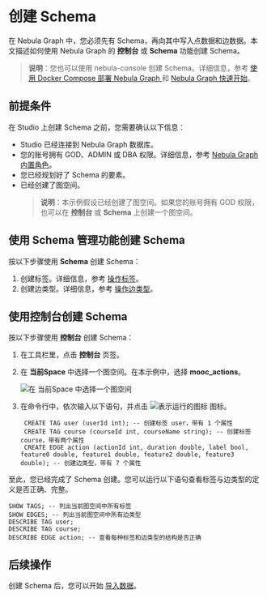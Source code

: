 # 创建 Schema

在 Nebula Graph 中，您必须先有 Schema，再向其中写入点数据和边数据。本文描述如何使用 Nebula Graph 的 **控制台** 或 **Schema** 功能创建 Schema。

> **说明**：您也可以使用 nebula-console 创建 Schema。详细信息，参考 [使用 Docker Compose 部署 Nebula Graph
](https://github.com/vesoft-inc/nebula-docker-compose/blob/master/README_zh-CN.md) 和 [Nebula Graph 快速开始](https://docs.nebula-graph.com.cn/manual-CN/1.overview/2.quick-start/1.get-started/)。

## 前提条件

在 Studio 上创建 Schema 之前，您需要确认以下信息：

- Studio 已经连接到 Nebula Graph 数据库。
- 您的账号拥有 GOD、ADMIN 或 DBA 权限。详细信息，参考 [Nebula Graph 内置角色](https://docs.nebula-graph.com.cn/manual-CN/3.build-develop-and-administration/4.account-management-statements/built-in-roles/)。
- 您已经规划好了 Schema 的要素。
- 已经创建了图空间。
  > **说明**：本示例假设已经创建了图空间。如果您的账号拥有 GOD 权限，也可以在 **控制台** 或 **Schema** 上创建一个图空间。

## 使用 Schema 管理功能创建 Schema

按以下步骤使用 **Schema** 创建 Schema：

1. 创建标签。详细信息，参考 [操作标签](../manage-schema/st-ug-crud-tag.md)。
2. 创建边类型。详细信息，参考 [操作边类型](../manage-schema/st-ug-crud-edge-type.md)。

## 使用控制台创建 Schema

按以下步骤使用 **控制台** 创建 Schema：

1. 在工具栏里，点击 **控制台** 页签。
2. 在 **当前Space** 中选择一个图空间。在本示例中，选择 **mooc_actions**。

   ![在 当前Space 中选择一个图空间](https://docs-cdn.nebula-graph.com.cn/nebula-studio-docs/st-ug-007.png "选择图空间")
3. 在命令行中，依次输入以下语句，并点击 ![表示运行的图标](https://docs-cdn.nebula-graph.com.cn/nebula-studio-docs/st-ug-008.png "Run 图标") 图标。

   ```nGQL
    CREATE TAG user (userId int); -- 创建标签 user，带有 1 个属性
    CREATE TAG course (courseId int, courseName string); -- 创建标签 course，带有两个属性
    CREATE EDGE action (actionId int, duration double, label bool, feature0 double, feature1 double, feature2 double, feature3 double); -- 创建边类型，带有 7 个属性
    ```

至此，您已经完成了 Schema 创建。您可以运行以下语句查看标签与边类型的定义是否正确、完整。

```nGQL
SHOW TAGS; -- 列出当前图空间中所有标签
SHOW EDGES; -- 列出当前图空间中所有边类型
DESCRIBE TAG user;
DESCRIBE TAG course;
DESCRIBE EDGE action; -- 查看每种标签和边类型的结构是否正确
```

## 后续操作

创建 Schema 后，您可以开始 [导入数据](st-ug-import-data.md)。
